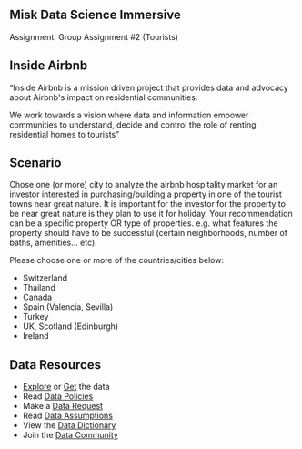 ## **Misk Data Science Immersive**
Assignment: Group Assignment #2 (Tourists)

## Inside Airbnb

“Inside Airbnb is a mission driven project that provides data and advocacy about Airbnb's impact on residential communities.

We work towards a vision where data and information empower communities to understand, decide and control the role of renting residential homes to tourists”

## Scenario

Chose one (or more) city to analyze the airbnb hospitality market for an investor interested in purchasing/building a property in one of the tourist towns near great nature. It is important for the investor for the property to be near great nature is they plan to use it for holiday. Your recommendation can be a specific property OR type of properties. e.g. what features the property should have to be successful (certain neighborhoods, number of baths, amenities… etc). 

Please choose one or more of the countries/cities below:

- Switzerland
- Thailand
- Canada
- Spain (Valencia, Sevilla)
- Turkey
- UK, Scotland (Edinburgh)
- Ireland

## **Data Resources**

- [Explore](http://insideairbnb.com/explore) or [Get](http://insideairbnb.com/get-the-data) the data
- Read [Data Policies](http://insideairbnb.com/data-policies)
- Make a [Data Request](http://insideairbnb.com/data-requests)
- Read [Data Assumptions](http://insideairbnb.com/data-assumptions)
- View the [Data Dictionary](https://docs.google.com/spreadsheets/d/1iWCNJcSutYqpULSQHlNyGInUvHg2BoUGoNRIGa6Szc4/edit?usp=sharing)
- Join the [Data Community](http://insideairbnb.com/data-community)